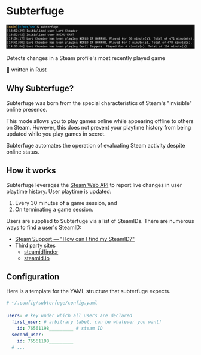 # Subterfuge

![Preview](./res/preview.png) 

Detects changes in a Steam profile's most recently played game

🦀 written in Rust

## Why Subterfuge?

Subterfuge was born from the special characteristics of Steam's "invisible" online presence.

This mode allows you to play games online while appearing offline to others on Steam. However, this does not prevent your playtime history from being updated while you play games in secret.

Subterfuge automates the operation of evaluating Steam activity despite online status.

## How it works

Subterfuge leverages the [Steam Web API](https://steamcommunity.com/dev) to report live changes in user playtime history. User playtime is updated:

1. Every 30 minutes of a game session, and
2. On terminating a game session.

Users are supplied to Subterfuge via a list of SteamIDs. There are numerous ways to find a user's SteamID:

+ [Steam Support — "How can I find my SteamID?"](https://help.steampowered.com/en/faqs/view/2816-BE67-5B69-0FEC)
+ Third party sites
  + [steamidfinder](https://www.steamidfinder.com/) 
  + [steamid.io](https://steamid.io/)

## Configuration

Here is a template for the YAML structure that subterfuge expects.

```yaml
# ~/.config/subterfuge/config.yaml

users: # key under which all users are declared
  first_user: # arbitrary label, can be whatever you want!
    id: 76561198_________ # steam ID
  second_user:
    id: 76561198_________
  # ...
```
